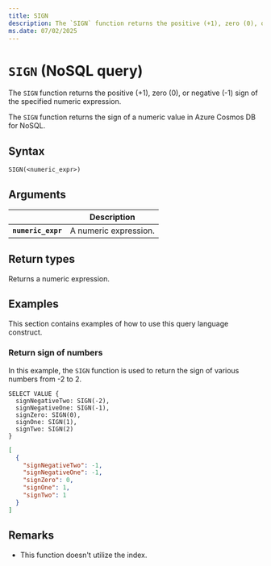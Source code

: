 ```yaml
---
title: SIGN
description: The `SIGN` function returns the positive (+1), zero (0), or negative (-1) sign of the specified numeric expression.
ms.date: 07/02/2025
---
```


# `SIGN` (NoSQL query)

The `SIGN` function returns the positive (+1), zero (0), or negative (-1) sign of the specified numeric expression.

The `SIGN` function returns the sign of a numeric value in Azure Cosmos DB for NoSQL.

## Syntax

```nosql
SIGN(<numeric_expr>)
```

## Arguments

| | Description |
| --- | --- |
| **`numeric_expr`** | A numeric expression. |

## Return types

Returns a numeric expression.

## Examples

This section contains examples of how to use this query language construct.

### Return sign of numbers

In this example, the `SIGN` function is used to return the sign of various numbers from -2 to 2.

```nosql
SELECT VALUE {
  signNegativeTwo: SIGN(-2),
  signNegativeOne: SIGN(-1),
  signZero: SIGN(0),
  signOne: SIGN(1),
  signTwo: SIGN(2)
}
```

```json
[
  {
    "signNegativeTwo": -1,
    "signNegativeOne": -1,
    "signZero": 0,
    "signOne": 1,
    "signTwo": 1
  }
]
```

## Remarks

- This function doesn't utilize the index.
